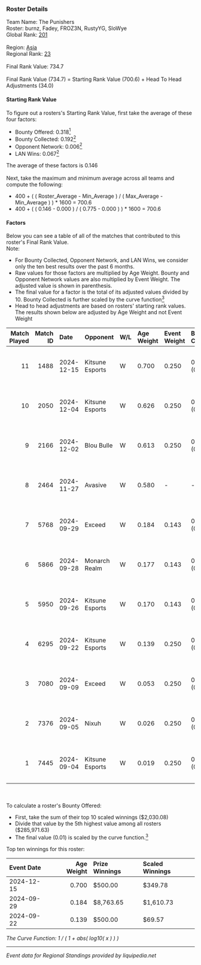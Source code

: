 ### Roster Details<br />
Team Name: The Punishers<br />
Roster: burnz, Fadey, FROZ3N, RustyYG, SloWye<br />
Global Rank: [201](../../standings_global_2025_02_28.md)<br />
<br />
Region: [Asia]( ../../standings_asia_2025_02_28.md)<br />
Regional Rank: [23]( ../../standings_asia_2025_02_28.md)<br />
<br />
Final Rank Value:  734.7<br />
<br />
Final Rank Value (734.7) = Starting Rank Value (700.6) + Head To Head Adjustments (34.0)<br />

#### Starting Rank Value<br />
To figure out a rosters's Starting Rank Value, first take the average of these four factors:<br />
- Bounty Offered: 0.318[<sup>1</sup>](#table2)
- Bounty Collected: 0.192[<sup>2</sup>](#table1)
- Opponent Network: 0.006[<sup>2</sup>](#table1)
- LAN Wins: 0.067[<sup>2</sup>](#table1)

The average of these factors is 0.146<br />
<br />
Next, take the maximum and minimum average across all teams and compute the following:<br />
- 400 + ( ( Roster_Average - Min_Average ) / ( Max_Average - Min_Average ) ) * 1600 = 700.6
- 400 + ( ( 0.146 - 0.000 ) / ( 0.775 - 0.000 ) ) * 1600 = 700.6


#### Factors<br />
Below you can see a table of all of the matches that contributed to this roster's Final Rank Value.<br />
Note:<br />

- For Bounty Collected, Opponent Network, and LAN Wins, we consider only the ten best results over the past 6 months.
- Raw values for those factors are multiplied by Age Weight. Bounty and Opponent Network values are also multiplied by Event Weight. The adjusted value is shown in parenthesis.
- The final value for a factor is the total of its adjusted values divided by 10. Bounty Collected is further scaled by the curve function[<sup>3</sup>](#curveFunction)
- Head to head adjustments are based on rosters' starting rank values. The results shown below are adjusted by Age Weight and not Event Weight
<span id="table1"></span><br />


| Match Played | Match ID | Date       | Opponent        | W/L | Age Weight | Event Weight | Bounty Collected | Opponent Network | LAN Wins  | H2H Adj. | Roster                                |
| -: | -: | :- | :- | :- | :- | :- | :- | :- | :- | -: | :- |
|           11 |     1488 | 2024-12-15 | Kitsune Esports | W   | 0.700      | 0.250        | 0.001 (0.000)    | 0.106 (0.019)    | 0 (0.000) |     7.75 | burnz, Fadey, FROZ3N, RustyYG, SloWye |
|           10 |     2050 | 2024-12-04 | Kitsune Esports | W   | 0.626      | 0.250        | 0.001 (0.000)    | 0.106 (0.017)    | 0 (0.000) |     7.05 | burnz, Fadey, FROZ3N, RustyYG, SloWye |
|            9 |     2166 | 2024-12-02 | Blou Bulle      | W   | 0.613      | 0.250        | 0.000 (0.000)    | 0.093 (0.014)    | 0 (0.000) |     6.83 | burnz, Fadey, FROZ3N, RustyYG, SloWye |
|            8 |     2464 | 2024-11-27 | Avasive         | W   | 0.580      | -            | -                | -                | 0 (0.000) |     2.71 | burnz, Fadey, FROZ3N, RustyYG, SloWye |
|            7 |     5768 | 2024-09-29 | Exceed          | W   | 0.184      | 0.143        | 0.003 (0.000)    | 0.019 (0.001)    | 1 (0.184) |     2.41 | burnz, Fadey, FROZ3N, RustyYG, SloWye |
|            6 |     5866 | 2024-09-28 | Monarch Realm   | W   | 0.177      | 0.143        | 0.001 (0.000)    | 0.018 (0.000)    | 1 (0.177) |     2.23 | burnz, Fadey, FROZ3N, RustyYG, SloWye |
|            5 |     5950 | 2024-09-26 | Kitsune Esports | W   | 0.170      | 0.143        | 0.001 (0.000)    | 0.106 (0.003)    | 1 (0.170) |     2.09 | burnz, Fadey, FROZ3N, RustyYG, SloWye |
|            4 |     6295 | 2024-09-22 | Kitsune Esports | W   | 0.139      | 0.250        | 0.001 (0.000)    | 0.106 (0.004)    | 0 (0.000) |     1.73 | burnz, Fadey, FROZ3N, RustyYG, SloWye |
|            3 |     7080 | 2024-09-09 | Exceed          | W   | 0.053      | 0.250        | 0.003 (0.000)    | 0.019 (0.000)    | 0 (0.000) |     0.70 | burnz, Fadey, FROZ3N, RustyYG, SloWye |
|            2 |     7376 | 2024-09-05 | Nixuh           | W   | 0.026      | 0.250        | 0.001 (0.000)    | 0.010 (0.000)    | 0 (0.000) |     0.30 | burnz, Fadey, FROZ3N, RustyYG, SloWye |
|            1 |     7445 | 2024-09-04 | Kitsune Esports | W   | 0.019      | 0.250        | 0.001 (0.000)    | 0.106 (0.001)    | -         |     0.24 | burnz, Fadey, FROZ3N, RustyYG, SloWye |

<br />
<span id="table2"></span><br />
To calculate a roster's Bounty Offered:<br />

- First, take the sum of their top 10 scaled winnings ($2,030.08)
- Divide that value by the 5th highest value among all rosters ($285,971.63)
- The final value (0.01) is scaled by the curve function.[<sup>3</sup>](#curveFunction)

Top ten winnings for this roster:<br />

| Event Date | Age Weight | Prize Winnings | Scaled Winnings |
| :- | -: | :- | :- |
| 2024-12-15 |      0.700 | $500.00        | $349.78         |
| 2024-09-29 |      0.184 | $8,763.65      | $1,610.73       |
| 2024-09-22 |      0.139 | $500.00        | $69.57          |


<span id="curveFunction"></span>_The Curve Function: 1 / ( 1 + abs( log10( x ) ) )_<br />

---
_Event data for Regional Standings provided by liquipedia.net_<br />
